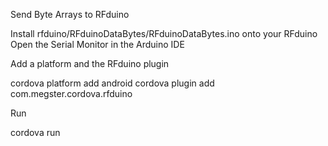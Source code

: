 Send Byte Arrays to RFduino

Install rfduino/RFduinoDataBytes/RFduinoDataBytes.ino onto your RFduino
Open the Serial Monitor in the Arduino IDE

Add a platform and the RFduino plugin

  cordova platform add android
  cordova plugin add com.megster.cordova.rfduino

Run

  cordova run
